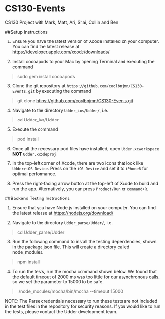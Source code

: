 # CS130-Events
CS130 Project with Mark, Matt, Ari, Shai, Collin and Ben

##Setup Instructions
1. Ensure you have the latest version of Xcode installed on your computer. You can find the latest release at https://developer.apple.com/xcode/downloads/

2. Install cocoapods to your Mac by opening Terminal and executing the command 
  > sudo gem install cocoapods

3. Clone the git repository at `https://github.com/coolbnjmn/CS130-Events.git` by executing the command
  > git clone https://github.com/coolbnjmn/CS130-Events.git

4. Navigate to the directory `Udder_ios/Udder/`, i.e.
  > cd Udder_ios/Udder

5. Execute the command
  > pod install

6. Once all the necessary pod files have installed, open `Udder.xcworkspace` **NOT** `Udder.xcodeproj`

7. In the top-left corner of Xcode, there are two icons that look like `Udder>iOS Device`. Press on the `iOS Device` and set it to `iPhone6` for optimal performance.

8. Press the right-facing arrow button at the top-left of Xcode to build and run the app. Alternatively, you can press `Product/Run` or `command+R`.

##Backend Testing Instructions
1. Ensure that you have Node.js installed on your computer. You can find the latest release at https://nodejs.org/download/

2. Navigate to the directory `Udder_parse/Udder/`, i.e.
  > cd Udder_parse/Udder

3. Run the following command to install the testing dependencies, shown in the package.json file. This will create a directory called node_modules.
  > npm install

4. To run the tests, run the mocha command shown below. We found that the default timeout of 2000 ms was too little for our asynchronous calls, so we set the parameter to 15000 to be safe. 
  > ./node_modules/mocha/bin/mocha --timeout 15000

NOTE: The Parse credentials necessary to run these tests are not included in the test files in the repository for security reasons. If you would like to run the tests, please contact the Udder development team.
